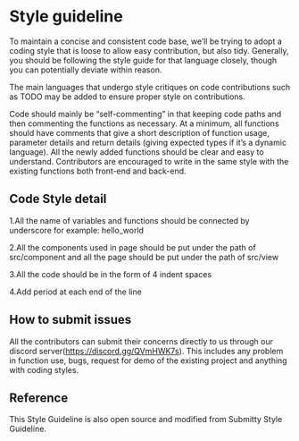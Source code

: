 # Style guideline

To maintain a concise and consistent code base, we’ll be trying to adopt a coding style that is loose to allow easy contribution, but also tidy. Generally, you should be following the style guide for that language closely, though you can potentially deviate within reason.

The main languages that undergo style critiques on code contributions such as TODO may be added to ensure proper style on contributions.

Code should mainly be “self-commenting” in that keeping code paths and then commenting the functions as necessary. At a minimum, all functions should have comments that give a short description of function usage, parameter details and return details (giving expected types if it’s a dynamic language). All the newly added functions should be clear and easy to understand. Contributors are encouraged to write in the same style with the existing functions both front-end and back-end.

## Code Style detail
1.All the name of variables and functions should be connected by underscore for example: hello_world

2.All the components used in page should be put under the path of src/component and all the page should be put under the path of src/view

3.All the code should be in the form of 4 indent spaces

4.Add period at each end of the line

## How to submit issues
All the contributors can submit their concerns directly to us through our discord server(https://discord.gg/QVmHWK7s). This includes any problem in function use, bugs, request for demo of the existing project and anything with coding styles.

## Reference 
This Style Guideline is also open source and modified from Submitty Style Guideline.
